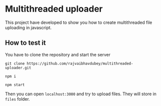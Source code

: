 # Multithreaded uploader
This project have developed to show you how to create multithreaded file uploading in javascript.


## How to test it
You have to clone the repository and start the server
```
git clone https://github.com/rajvaibhavdubey/multithreaded-uploader.git
```
```
npm i
```
```
npm start
```
Then you can open `localhost:3000` and try to upload files. They will store in `files` folder.
